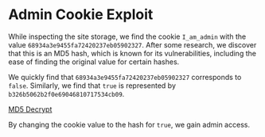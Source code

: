 # Admin Cookie Exploit

While inspecting the site storage, we find the cookie `I_am_admin` with the value `68934a3e9455fa72420237eb05902327`. After some research, we discover that this is an MD5 hash, which is known for its vulnerabilities, including the ease of finding the original value for certain hashes.

We quickly find that `68934a3e9455fa72420237eb05902327` corresponds to `false`. Similarly, we find that `true` is represented by `b326b5062b2f0e69046810717534cb09`.

[MD5 Decrypt](https://md5decrypt.net/)

By changing the cookie value to the hash for `true`, we gain admin access.